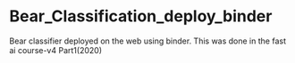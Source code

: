 # Bear_Classification_deploy_binder
 Bear classifier deployed on the web using binder. This was done in the fast ai course-v4  Part1(2020)


